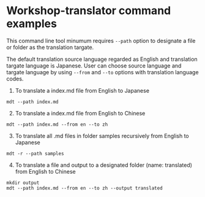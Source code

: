 # Workshop-translator command examples
This command line tool minumum requires `--path` option to designate a file or folder as the translation targate.

The default translation source language regarded as English and translation targate language is Japanese. User can choose source language and targate language by using `--from` and `--to` options with translation language codes.

1. To translate a index.md file from English to Japanese
```
mdt --path index.md
```
2. To translate a index.md file from English to Chinese
```
mdt --path index.md --from en --to zh
```

3. To translate all .md files in folder samples recursively from English to Japanese
```
mdt -r --path samples
```

4. To translate a file and output to a designated folder (name: translated) from English to Chinese
```
mkdir output
mdt --path index.md --from en --to zh --output translated
```
